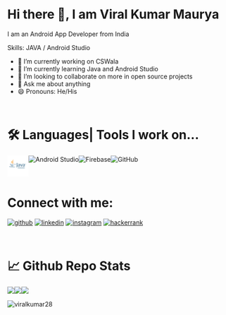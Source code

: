 <h1> Hi there 👋, I am Viral Kumar Maurya</h1>

</h2> I am an Android App Developer from India</h2> 

Skills: JAVA / Android Studio

- 🔭 I’m currently working on CSWala 
- 🌱 I’m currently learning Java and Android Studio 
- 👯 I’m looking to collaborate on more in open source projects 
- 💬 Ask me about anything 
- 😄 Pronouns: He/His 



<br><h1>🛠️ Languages| Tools I work on...</h1>
<div style="display:flex;">
 <a><img height="48" src="https://raw.githubusercontent.com/github/explore/80688e429a7d4ef2fca1e82350fe8e3517d3494d/topics/java/java.png" alt="java"></a>
 <a><img height="48" src="https://1.bp.blogspot.com/-LgTa-xDiknI/X4EflN56boI/AAAAAAAAPuk/24YyKnqiGkwRS9-_9suPKkfsAwO4wHYEgCLcBGAsYHQ/s0/image9.png" alt="Android Studio"></a>
 <a><img height="48" src="https://img.icons8.com/color/452/firebase.png" alt="Firebase"></a>
 <a><img height="48" src="http://pngimg.com/uploads/github/github_PNG40.png" alt="GitHub"></a>
 </div> 

<h1> Connect with me: </h1>

[<img src='https://cdn.jsdelivr.net/npm/simple-icons@3.0.1/icons/github.svg' alt='github' height='40'>](https://github.com/viralkumar28)  [<img src='https://cdn.jsdelivr.net/npm/simple-icons@3.0.1/icons/linkedin.svg' alt='linkedin' height='40'>](https://www.linkedin.com/in/viral-kumar-maurya-437652125//)  [<img src='https://cdn.jsdelivr.net/npm/simple-icons@3.0.1/icons/instagram.svg' alt='instagram' height='40'>](https://www.instagram.com/viralkumar01/)  [<img src='https://cdn.jsdelivr.net/npm/simple-icons@3.0.1/icons/hackerrank.svg' alt='hackerrank' height='40'>](https://www.hackerrank.com/viralkumarmaurya)  

<br><h1>📈 Github Repo Stats</h1>
<div style="display:flex;">
<img src="https://github-readme-stats.vercel.app/api?username=viralkumar28&&show_icons=true&title_color=ffffff&icon_color=bb2acf&text_color=daf7dc&bg_color=151515">
<img align="left" src="https://github-readme-stats.vercel.app/api/top-langs/?username=viralkumar28&layout=compact&bg_color=171717&text_color=ffffff&icon_color=71E8F1" />
<img align="right" src="https://komarev.com/ghpvc/?username=viralkumar28" />
</div>

<p><img align="center" src="https://github-readme-streak-stats.herokuapp.com/?user=viralkumar28&" alt="viralkumar28" /></p>
 

